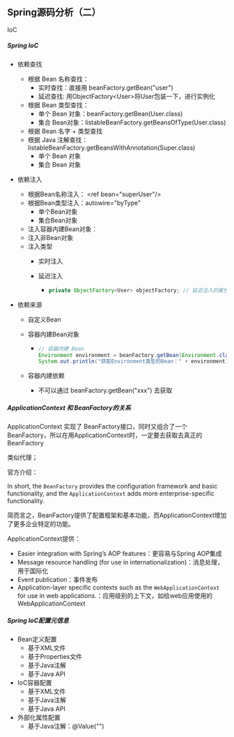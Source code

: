 ## Spring源码分析（二）

IoC



##### Spring IoC

- 依赖查找
  - 根据 Bean 名称查找：
    - 实时查找：直接用 beanFactory.getBean("user")
    - 延迟查找: 用ObjectFactory\<User>将User包装一下，进行实例化
  - 根据 Bean 类型查找：
    - 单个 Bean 对象：beanFactory.getBean(User.class)
    - 集合 Bean对象：listableBeanFactory.getBeansOfType(User.class)
  - 根据 Bean 名字 + 类型查找
  - 根据 Java 注解查找：listableBeanFactory.getBeansWithAnnotation(Super.class)
    - 单个 Bean 对象
    - 集合 Bean 对象

- 依赖注入
  - 根据Bean名称注入： \<ref bean="superUser"/>
  - 根据Bean类型注入：autowire="byType"
    - 单个Bean对象
    - 集合Bean对象
  - 注入容器内建Bean对象：
  - 注入非Bean对象
  - 注入类型
    - 实时注入
    
    - 延迟注入
    
      - ```java
        private ObjectFactory<User> objectFactory; // 延迟注入的属性
        ```
  
- 依赖来源

  - 自定义Bean

  - 容器内建Bean对象

    - ```java
      // 容器内建 Bean
      Environment environment = beanFactory.getBean(Environment.class);
      System.out.println("获取Environment类型的Bean：" + environment);
      ```

  - 容器内建依赖

    - 不可以通过 beanFactory.getBean("xxx") 去获取



##### ApplicationContext 和 BeanFactory的关系

ApplicationContext  实现了 BeanFactory接口，同时又组合了一个BeanFactory，所以在用ApplicationContext时，一定要去获取去真正的BeanFactory

类似代理；

官方介绍：

In short, the `BeanFactory` provides the configuration framework and basic functionality, and the `ApplicationContext` adds more enterprise-specific functionality.

简而言之，BeanFactory提供了配置框架和基本功能，而ApplicationContext增加了更多企业特定的功能。

ApplicationContext提供：

- Easier integration with Spring’s AOP features：更容易与Spring AOP集成
- Message resource handling (for use in internationalization)：消息处理，用于国际化
- Event publication：事件发布
- Application-layer specific contexts such as the `WebApplicationContext` for use in web applications.：应用级别的上下文，如给web应用使用的WebApplicationContext



##### Spring IoC配置元信息

- Bean定义配置
  - 基于XML文件
  - 基于Properties文件
  - 基于Java注解
  - 基于Java API
- IoC容器配置
  - 基于XML文件
  - 基于Java注解
  - 基于Java API
- 外部化属性配置
  - 基于Java注解：@Value("")